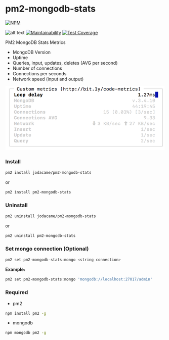 # pm2-mongodb-stats

[![NPM](https://nodei.co/npm/pm2-mongodb-stats.png?downloads=true&downloadRank=true&stars=true)](https://nodei.co/npm/pm2-mongodb-stats/)

![alt text](https://david-dm.org/jodacame/pm2-mongodb-stats.svg "Dependencies Status")
[![Maintainability](https://api.codeclimate.com/v1/badges/c257bbe7c9cad9aea555/maintainability)](https://codeclimate.com/github/jodacame/pm2-mongodb-stats/maintainability) [![Test Coverage](https://api.codeclimate.com/v1/badges/c257bbe7c9cad9aea555/test_coverage)](https://codeclimate.com/github/jodacame/pm2-mongodb-stats/test_coverage)


PM2 MongoDB Stats Metrics

* MongoDB Version
* Uptime
* Queries, input, updates, deletes (AVG per second)
* Number of connections
* Connections per seconds
* Network speed (input and output)

![Screenshot](https://raw.githubusercontent.com/jodacame/pm2-mongodb-stats/master/capture.png)


### Install

```bash
pm2 install jodacame/pm2-mongodb-stats
```

or

```bash
pm2 install pm2-mongodb-stats
```

### Uninstall

```bash
pm2 uninstall jodacame/pm2-mongodb-stats
```

or

```bash
pm2 uninstall pm2-mongodb-stats
```

### Set mongo connection (Optional)
```bash
pm2 set pm2-mongodb-stats:mongo <string connection>
```

**Example:**

```bash
pm2 set pm2-mongodb-stats:mongo 'mongodb://localhost:27017/admin'
```

### Required

* pm2
```bash
npm install pm2 -g
```
* mongodb
```bash
npm mongodb pm2 -g
```
